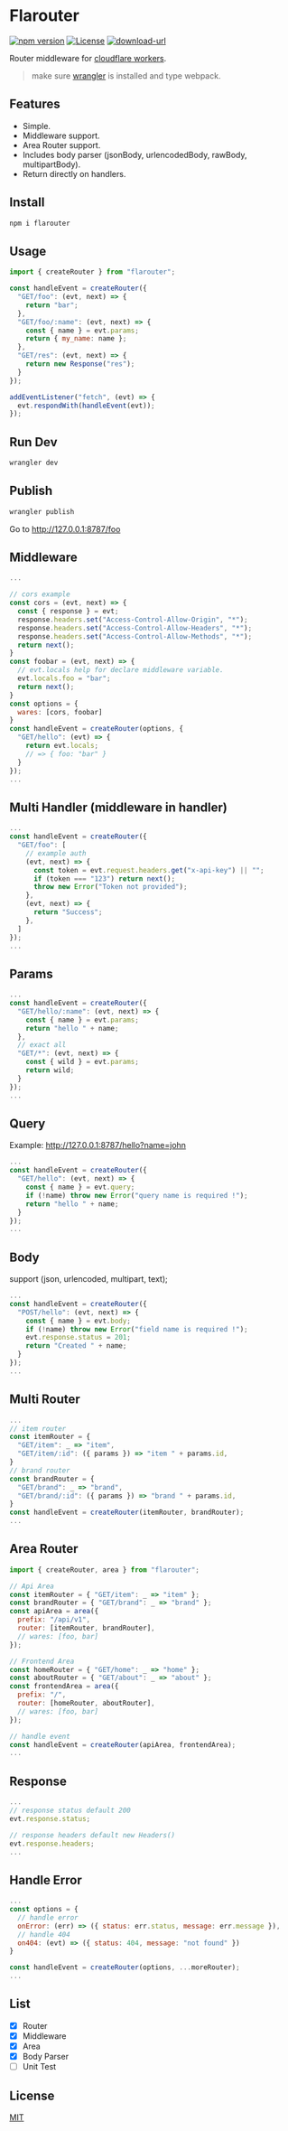 # Flarouter
[![npm version](https://img.shields.io/badge/npm-1.0.4-blue.svg)](https://npmjs.org/package/flarouter) 
[![License](https://img.shields.io/:license-mit-blue.svg)](http://badges.mit-license.org)
[![download-url](https://img.shields.io/npm/dm/flarouter.svg)](https://npmjs.org/package/flarouter)

Router middleware for [cloudflare workers](https://developers.cloudflare.com/workers).
> make sure [wrangler](https://developers.cloudflare.com/workers/cli-wrangler) is installed and type webpack.

## Features

- Simple.
- Middleware support.
- Area Router support.
- Includes body parser (jsonBody, urlencodedBody, rawBody, multipartBody).
- Return directly on handlers.

## Install
```bash
npm i flarouter
```

## Usage
```js
import { createRouter } from "flarouter";

const handleEvent = createRouter({
  "GET/foo": (evt, next) => {
    return "bar";
  },
  "GET/foo/:name": (evt, next) => {
    const { name } = evt.params;
    return { my_name: name };
  },
  "GET/res": (evt, next) => {
    return new Response("res");
  }
});

addEventListener("fetch", (evt) => {
  evt.respondWith(handleEvent(evt));
});
```

## Run Dev
```bash
wrangler dev
```
## Publish
```bash
wrangler publish
```

Go to http://127.0.0.1:8787/foo

## Middleware
```js
...

// cors example
const cors = (evt, next) => {
  const { response } = evt;
  response.headers.set("Access-Control-Allow-Origin", "*");
  response.headers.set("Access-Control-Allow-Headers", "*");
  response.headers.set("Access-Control-Allow-Methods", "*");
  return next();
}
const foobar = (evt, next) => {
  // evt.locals help for declare middleware variable.
  evt.locals.foo = "bar";
  return next();
}
const options = {
  wares: [cors, foobar]
}
const handleEvent = createRouter(options, {
  "GET/hello": (evt) => {
    return evt.locals;
    // => { foo: "bar" }
  }
});
...
```
## Multi Handler (middleware in handler)
```js
...
const handleEvent = createRouter({
  "GET/foo": [
    // example auth
    (evt, next) => {
      const token = evt.request.headers.get("x-api-key") || "";
      if (token === "123") return next();
      throw new Error("Token not provided");
    },
    (evt, next) => {
      return "Success";
    },
  ]
});
...
```
## Params
```js
...
const handleEvent = createRouter({
  "GET/hello/:name": (evt, next) => {
    const { name } = evt.params;
    return "hello " + name;
  },
  // exact all
  "GET/*": (evt, next) => {
    const { wild } = evt.params;
    return wild;
  }
});
...
```
## Query
Example: http://127.0.0.1:8787/hello?name=john
```js
...
const handleEvent = createRouter({
  "GET/hello": (evt, next) => {
    const { name } = evt.query;
    if (!name) throw new Error("query name is required !");
    return "hello " + name;
  }
});
...
```
## Body
support (json, urlencoded, multipart, text);
```js
...
const handleEvent = createRouter({
  "POST/hello": (evt, next) => {
    const { name } = evt.body;
    if (!name) throw new Error("field name is required !");
    evt.response.status = 201;
    return "Created " + name;
  }
});
...
```
## Multi Router
```js
...
// item router
const itemRouter = {
  "GET/item": _ => "item",
  "GET/item/:id": ({ params }) => "item " + params.id,
}
// brand router
const brandRouter = {
  "GET/brand": _ => "brand",
  "GET/brand/:id": ({ params }) => "brand " + params.id,
}
const handleEvent = createRouter(itemRouter, brandRouter);
...
```
## Area Router
```js
import { createRouter, area } from "flarouter";

// Api Area
const itemRouter = { "GET/item": _ => "item" };
const brandRouter = { "GET/brand": _ => "brand" };
const apiArea = area({
  prefix: "/api/v1",
  router: [itemRouter, brandRouter],
  // wares: [foo, bar]
});

// Frontend Area
const homeRouter = { "GET/home": _ => "home" };
const aboutRouter = { "GET/about": _ => "about" };
const frontendArea = area({
  prefix: "/",
  router: [homeRouter, aboutRouter],
  // wares: [foo, bar]
});

// handle event
const handleEvent = createRouter(apiArea, frontendArea);
...
```
## Response
```js
...
// response status default 200
evt.response.status;

// response headers default new Headers()
evt.response.headers;
...
```
## Handle Error
```js
...
const options = {
  // handle error
  onError: (err) => ({ status: err.status, message: err.message }),
  // handle 404
  on404: (evt) => ({ status: 404, message: "not found" })
}

const handleEvent = createRouter(options, ...moreRouter);
...
```

## List

- [x] Router
- [x] Middleware
- [x] Area
- [x] Body Parser
- [ ] Unit Test

## License

[MIT](LICENSE)
